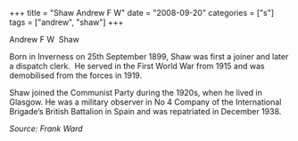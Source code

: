 +++
title = "Shaw Andrew F W"
date = "2008-09-20"
categories = ["s"]
tags = ["andrew", "shaw"]
+++

Andrew F W  Shaw

Born in Inverness on 25th September 1899, Shaw was first a joiner and later a dispatch clerk.  He served in the First World War from 1915 and was demobilised from the forces in 1919.

Shaw joined the Communist Party during the 1920s, when he lived in Glasgow. He was a military observer in No 4 Company of the International Brigade’s British Battalion in Spain and was repatriated in December 1938.

_Source: Frank Ward_
